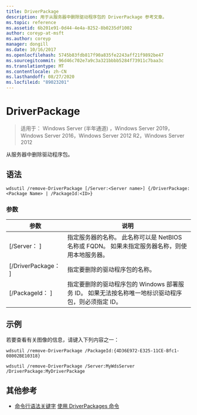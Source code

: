 ```yaml
---
title: DriverPackage
description: 用于从服务器中删除驱动程序包的 DriverPackage 参考文章。
ms.topic: reference
ms.assetid: 6b201e91-0d44-4e4a-8252-8b0235df1002
author: coreyp-at-msft
ms.author: coreyp
manager: dongill
ms.date: 10/16/2017
ms.openlocfilehash: 5745b83fdb817f90a835fe2243aff21f9892be47
ms.sourcegitcommit: 96d46c702e7a9c3a321bbbb5284f73911c7baa3c
ms.translationtype: MT
ms.contentlocale: zh-CN
ms.lasthandoff: 08/27/2020
ms.locfileid: "89023201"
---
```

# <a name="remove-driverpackage"></a>DriverPackage

> 适用于： Windows Server (半年通道) ，Windows Server 2019，Windows Server 2016，Windows Server 2012 R2，Windows Server 2012

从服务器中删除驱动程序包。

## <a name="syntax"></a>语法
```
wdsutil /remove-DriverPackage [/Server:<Server name>] {/DriverPackage:<Package Name> | /PackageId:<ID>}
```
### <a name="parameters"></a>参数

|        参数        |                                                                            说明                                                                             |
|-------------------------|--------------------------------------------------------------------------------------------------------------------------------------------------------------------|
| [/Server： <Server name> ] |              指定服务器的名称。 此名称可以是 NetBIOS 名称或 FQDN。 如果未指定服务器名称，则使用本地服务器。              |
| [/DriverPackage： <Name> ] |                                                        指定要删除的驱动程序包的名称。                                                         |
|    [/PackageId： <ID> ]    | 指定要删除的驱动程序包的 Windows 部署服务 ID。 如果无法按名称唯一地标识驱动程序包，则必须指定 ID。 |

## <a name="examples"></a>示例
若要查看有关图像的信息，请键入下列内容之一：
```
wdsutil /remove-DriverPackage /PackageId:{4D36E972-E325-11CE-Bfc1-08002BE10318}
```
```
wdsutil /remove-DriverPackage /Server:MyWdsServer /DriverPackage:MyDriverPackage
```
## <a name="additional-references"></a>其他参考
- [命令行语法关键字](command-line-syntax-key.md) 
[使用 DriverPackages 命令](using-the-remove-driverpackages-command.md)
